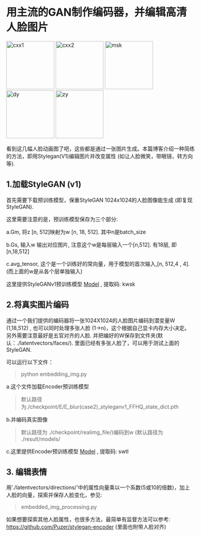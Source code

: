 

# 用主流的GAN制作编码器，并编辑高清人脸图片


  <img src="./images/cxx1.gif" width = "128" height = "128" alt="cxx1"  />  <img src="./images/cxx2.gif" width = "128" height = "128" alt="cxx2"  />  <img src="./images/msk.gif" width = "128" height = "128" alt="msk" />   <img src="./images/dy.gif" width = "128" height = "128" alt="dy" />  <img src="./images/zy.gif" width = "128" height = "128" alt="zy" /> 

看到这几幅人脸动画图了吧，这些都是通过一张图片生成。本篇博客介绍一种简练的方法，即用Stylegan(V1)编辑图片并改变属性 (如让人脸微笑，带眼镜，转方向等).

## 1.加载StyleGAN (v1)

首先需要下载预训练模型，保重StyleGAN 1024x1024的人脸图像能生成 (即复现StyleGAN).

这里需要注意的是，预训练模型保存为三个部分:

a.Gm, 将z [n, 512]映射为w [n, 18, 512]. 其中n是batch_size

b.Gs, 输入w 输出对应图片, 注意这个w是每层输入一个[n,512]. 有18层, 即 [n,18,512]

c.avg_tensor, 这个是一个训练好的常向量，用于模型的首次输入,[n, 512,4 , 4]. (而上面的w是从各个层单独输入)

这里提供StyleGANv1预训练模型 [Model](https://pan.baidu.com/s/1_JewahCd_UK5wIMCQzFAPA 
) , 提取码: kwsk

## 2.将真实图片编码

通过一个我们提供的编码器将一张1024X1024的人脸图片编码到潜变量W  (1,18,512) ,  也可以同时处理多张人脸 (1->n)，这个根据自己显卡内存大小决定。另外需要注意最好是五官对齐的人脸.  并把编好的W保存到文件夹(默认：./latentvectors/faces/). 里面已经有多张人脸了，可以用于测试上面的StyleGAN. 

可以运行以下文件：

> python embedding_img.py

a.这个文件加载Encoder预训练模型
> 默认路径为./checkpoint/E/E_blur(case2)_styleganv1_FFHQ_state_dict.pth

b.并编码真实图像
>默认路径为 ./checkpoint/realimg_file/)编码到w (默认路径为 ./result/models/

c.这里提供Encoder预训练模型 [Model](https://pan.baidu.com/s/1F9Tv5ph9Rejp5JTQK2HSYQ 
) , 提取码: swtl

## 3. 编辑表情

用'./latentvectors/directions/'中的属性向量乘以一个系数(5或10的倍数)，加上人脸的向量，探索并保存人脸变化，参见:

> embedded_img_processing.py

如果想要探索其他人脸属性，也很多方法，最简单有监督方法可以参考: https://github.com/Puzer/stylegan-encoder (里面也附带人脸对齐)






